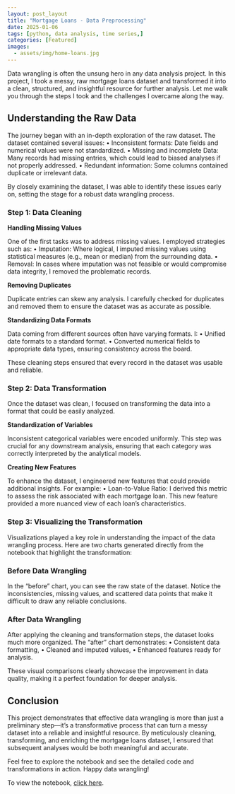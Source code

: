 ```yaml
---
layout: post_layout
title: "Mortgage Loans - Data Preprocessing"
date: 2025-01-06
tags: [python, data analysis, time series,]
categories: [Featured]
images:
  - assets/img/home-loans.jpg
---
```


Data wrangling is often the unsung hero in any data analysis project. In this project, I took a messy, raw mortgage loans dataset and transformed it into a clean, structured, and insightful resource for further analysis. Let me walk you through the steps I took and the challenges I overcame along the way.

## Understanding the Raw Data

The journey began with an in-depth exploration of the raw dataset. The dataset contained several issues:
	•	Inconsistent formats: Date fields and numerical values were not standardized.
	•	Missing and incomplete Data: Many records had missing entries, which could lead to biased analyses if not properly addressed.
	•	Redundant information: Some columns contained duplicate or irrelevant data.

By closely examining the dataset, I was able to identify these issues early on, setting the stage for a robust data wrangling process.

### Step 1: Data Cleaning

**Handling Missing Values**

One of the first tasks was to address missing values. I employed strategies such as:
	•	Imputation: Where logical, I imputed missing values using statistical measures (e.g., mean or median) from the surrounding data.
	•	Removal: In cases where imputation was not feasible or would compromise data integrity, I removed the problematic records.

**Removing Duplicates**

Duplicate entries can skew any analysis. I carefully checked for duplicates and removed them to ensure the dataset was as accurate as possible.

**Standardizing Data Formats**

Data coming from different sources often have varying formats. I:
	•	Unified date formats to a standard format.
	•	Converted numerical fields to appropriate data types, ensuring consistency across the board.

These cleaning steps ensured that every record in the dataset was usable and reliable.

### Step 2: Data Transformation

Once the dataset was clean, I focused on transforming the data into a format that could be easily analyzed.

**Standardization of Variables**

Inconsistent categorical variables were encoded uniformly. This step was crucial for any downstream analysis, ensuring that each category was correctly interpreted by the analytical models.

**Creating New Features**

To enhance the dataset, I engineered new features that could provide additional insights. For example:
	•	Loan-to-Value Ratio: I derived this metric to assess the risk associated with each mortgage loan. This new feature provided a more nuanced view of each loan’s characteristics.

### Step 3: Visualizing the Transformation

Visualizations played a key role in understanding the impact of the data wrangling process. Here are two charts generated directly from the notebook that highlight the transformation:

### Before Data Wrangling

In the “before” chart, you can see the raw state of the dataset. Notice the inconsistencies, missing values, and scattered data points that make it difficult to draw any reliable conclusions.

### After Data Wrangling

After applying the cleaning and transformation steps, the dataset looks much more organized. The “after” chart demonstrates:
	•	Consistent data formatting,
	•	Cleaned and imputed values,
	•	Enhanced features ready for analysis.

These visual comparisons clearly showcase the improvement in data quality, making it a perfect foundation for deeper analysis.

## Conclusion

This project demonstrates that effective data wrangling is more than just a preliminary step—it’s a transformative process that can turn a messy dataset into a reliable and insightful resource. By meticulously cleaning, transforming, and enriching the mortgage loans dataset, I ensured that subsequent analyses would be both meaningful and accurate.

Feel free to explore the notebook and see the detailed code and transformations in action. Happy data wrangling!

To view the notebook, [click here](https://github.com/Hoale2908/Mortgage_Loans_Data_Preprocessing/blob/main/code.ipynb).

